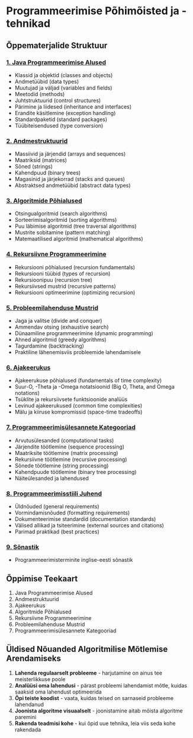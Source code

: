 # Programmeerimise Põhimõisted ja -tehnikad

## Õppematerjalide Struktuur

### [1. Java Programmeerimise Alused](Java_Fundamentals.md)
- Klassid ja objektid (classes and objects)
- Andmetüübid (data types)
- Muutujad ja väljad (variables and fields)
- Meetodid (methods)
- Juhtstruktuurid (control structures)
- Pärimine ja liidesed (inheritance and interfaces)
- Erandite käsitlemine (exception handling)
- Standardpaketid (standard packages)
- Tüübiteisendused (type conversion)

### [2. Andmestruktuurid](Data_Structures.md)
- Massiivid ja järjendid (arrays and sequences)
- Maatriksid (matrices)
- Sõned (strings)
- Kahendpuud (binary trees)
- Magasinid ja järjekorrad (stacks and queues)
- Abstraktsed andmetüübid (abstract data types)

### [3. Algoritmide Põhialused](Algorithms_Core.md)
- Otsingualgoritmid (search algorithms)
- Sorteerimisalgoritmid (sorting algorithms)
- Puu läbimise algoritmid (tree traversal algorithms)
- Mustrite sobitamine (pattern matching)
- Matemaatilised algoritmid (mathematical algorithms)

### [4. Rekursiivne Programmeerimine](Recursive_Programming.md)
- Rekursiooni põhialused (recursion fundamentals)
- Rekursiooni tüübid (types of recursion)
- Rekursioonipuu (recursion tree)
- Rekursiivsed mustrid (recursive patterns)
- Rekursiooni optimeerimine (optimizing recursion)

### [5. Probleemilahenduse Mustrid](Problem_Solving_Patterns.md)
- Jaga ja valitse (divide and conquer)
- Ammendav otsing (exhaustive search)
- Dünaamiline programmeerimine (dynamic programming)
- Ahned algoritmid (greedy algorithms)
- Tagurdamine (backtracking)
- Praktiline lähenemisviis probleemide lahendamisele

### [6. Ajakeerukus](Time_Complexity.md)
- Ajakeerukuse põhialused (fundamentals of time complexity)
- Suur-O, -Theta ja -Omega notatsioonid (Big O, Theta, and Omega notations)
- Tsüklite ja rekursiivsete funktsioonide analüüs
- Levinud ajakeerukused (common time complexities)
- Mälu ja kiiruse kompromissid (space-time tradeoffs)

### [7. Programmeerimisülesannete Kategooriad](Programming_Tasks_Categories.md)
- Arvutusülesanded (computational tasks)
- Järjendite töötlemine (sequence processing)
- Maatriksite töötlemine (matrix processing)
- Rekursiivne töötlemine (recursive processing)
- Sõnede töötlemine (string processing)
- Kahendpuude töötlemine (binary tree processing)
- Näiteülesanded ja lahendused

### [8. Programmeerimisstiili Juhend](Programming_Style_Guide.md)
- Üldnõuded (general requirements)
- Vormindamisnõuded (formatting requirements)
- Dokumenteerimise standardid (documentation standards)
- Välised allikad ja tsiteerimine (external sources and citations)
- Parimad praktikad (best practices)

### [9. Sõnastik](Glossary.md)
- Programmeerimisterminite inglise-eesti sõnastik

## Õppimise Teekaart

1. Java Programmeerimise Alused
2. Andmestruktuurid
3. Ajakeerukus
4. Algoritmide Põhialused
5. Rekursiivne Programmeerimine
6. Probleemilahenduse Mustrid
7. Programmeerimisülesannete Kategooriad

## Üldised Nõuanded Algoritmilise Mõtlemise Arendamiseks

1. **Lahenda regulaarselt probleeme** - harjutamine on ainus tee meisterlikkuse poole
2. **Analüüsi oma lahendusi** - pärast probleemi lahendamist mõtle, kuidas saaksid oma lahendust optimeerida
3. **Õpi teiste koodist** - vaata, kuidas teised on sarnaseid probleeme lahendanud
4. **Joonista algoritme visuaalselt** - joonistamine aitab mõista algoritme paremini
5. **Rakenda teadmisi kohe** - kui õpid uue tehnika, leia viis seda kohe rakendada
